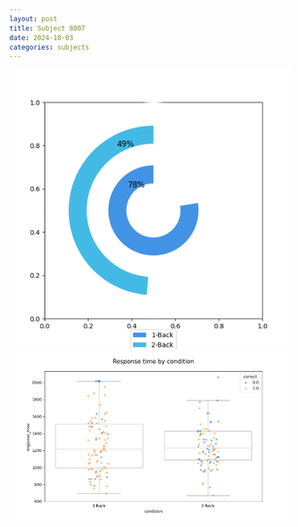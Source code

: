 ```yaml
---
layout: post
title: Subject 8007
date: 2024-10-03
categories: subjects
---
```


![](data/8007/run-2/8007_accuracy_by_condition.png)
![](data/8007/run-2/8007_response_time_by_condition.png)
